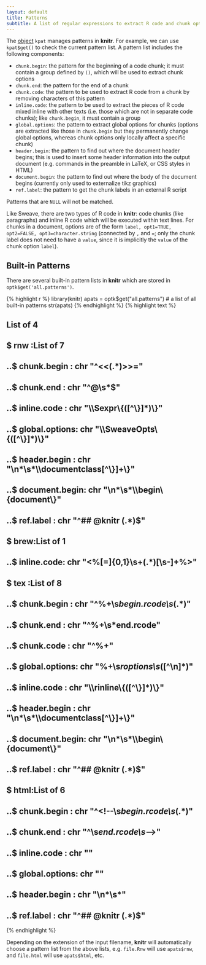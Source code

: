 ```yaml
---
layout: default
title: Patterns
subtitle: A list of regular expressions to extract R code and chunk options from the input document
---
```


The [object](objects) `kpat` manages patterns in **knitr**. For example, we can use `kpat$get()` to check the current pattern list. A pattern list includes the following components:

- `chunk.begin`: the pattern for the beginning of a code chunk; it must contain a group defined by `()`, which will be used to extract chunk options
- `chunk.end`: the pattern for the end of a chunk
- `chunk.code`: the pattern to be used to extract R code from a chunk by removing characters of this pattern
- `inline.code`: the pattern to be used to extract the pieces of R code mixed inline with other texts (i.e. those which are not in separate code chunks); like `chunk.begin`, it must contain a group 
- `global.options`: the pattern to extract global options for chunks (options are extracted like those in `chunk.begin` but they permanently change global options, whereas chunk options only locally affect a specific chunk)
- `header.begin`: the pattern to find out where the document header begins; this is used to insert some header information into the output document (e.g. commands in the preamble in LaTeX, or CSS styles in HTML)
- `document.begin`: the pattern to find out where the body of the document begins (currently only used to externalize tikz graphics)
- `ref.label`: the pattern to get the chunk labels in an external R script

Patterns that are `NULL` will not be matched.

Like Sweave, there are two types of R code in **knitr**: code chunks (like paragraphs) and inline R code which will be executed within text lines. For chunks in a document, options are of the form `label, opt1=TRUE, opt2=FALSE, opt3=character.string` (connected by `,` and `=`; only the chunk label does not need to have a `value`, since it is implicitly the `value` of the chunk option `label`).

## Built-in Patterns

There are several built-in pattern lists in **knitr** which are stored in `optk$get('all.patterns')`.

{% highlight r %}
library(knitr)
apats = optk$get("all.patterns")  # a list of all built-in patterns
str(apats)
{% endhighlight %}
{% highlight text %}
## List of 4
##  $ rnw :List of 7
##   ..$ chunk.begin   : chr "^<<(.*)>>="
##   ..$ chunk.end     : chr "^@\\s*$"
##   ..$ inline.code   : chr "\\\\Sexpr\\{([^\\}]*)\\}"
##   ..$ global.options: chr "\\\\SweaveOpts\\{([^\\}]*)\\}"
##   ..$ header.begin  : chr "\n*\\s*\\\\documentclass[^\\}]+\\}"
##   ..$ document.begin: chr "\n*\\s*\\\\begin\\{document\\}"
##   ..$ ref.label     : chr "^## @knitr (.*)$"
##  $ brew:List of 1
##   ..$ inline.code: chr "<%[=]{0,1}\\s+(.*)[\\s-]+%>"
##  $ tex :List of 8
##   ..$ chunk.begin   : chr "^%+\\s*begin.rcode\\s*(.*)"
##   ..$ chunk.end     : chr "^%+\\s*end.rcode"
##   ..$ chunk.code    : chr "^%+"
##   ..$ global.options: chr "%+\\s*roptions\\s*([^\n]*)"
##   ..$ inline.code   : chr "\\\\rinline\\{([^\\}]*)\\}"
##   ..$ header.begin  : chr "\n*\\s*\\\\documentclass[^\\}]+\\}"
##   ..$ document.begin: chr "\n*\\s*\\\\begin\\{document\\}"
##   ..$ ref.label     : chr "^## @knitr (.*)$"
##  $ html:List of 6
##   ..$ chunk.begin   : chr "^<!--\\s*begin.rcode\\s*(.*)"
##   ..$ chunk.end     : chr "^\\s*end.rcode\\s*-->"
##   ..$ inline.code   : chr "<!--\\s*rinline\\s*(.*)\\s*-->"
##   ..$ global.options: chr "<!--\\s*roptions\\s*(.*)\\s*-->"
##   ..$ header.begin  : chr "\n*\\s*<head>"
##   ..$ ref.label     : chr "^## @knitr (.*)$"
{% endhighlight %}


Depending on the extension of the input filename, **knitr** will automatically choose a pattern list from the above lists, e.g. `file.Rnw` will use `apats$rnw`, and `file.html` will use `apats$html`, etc.
